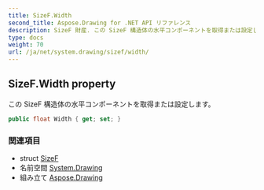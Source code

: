 ```yaml
---
title: SizeF.Width
second_title: Aspose.Drawing for .NET API リファレンス
description: SizeF 財産. この SizeF 構造体の水平コンポーネントを取得または設定します
type: docs
weight: 70
url: /ja/net/system.drawing/sizef/width/
---
```

## SizeF.Width property

この SizeF 構造体の水平コンポーネントを取得または設定します。

```csharp
public float Width { get; set; }
```

### 関連項目

* struct [SizeF](../)
* 名前空間 [System.Drawing](../../sizef/)
* 組み立て [Aspose.Drawing](../../../)


